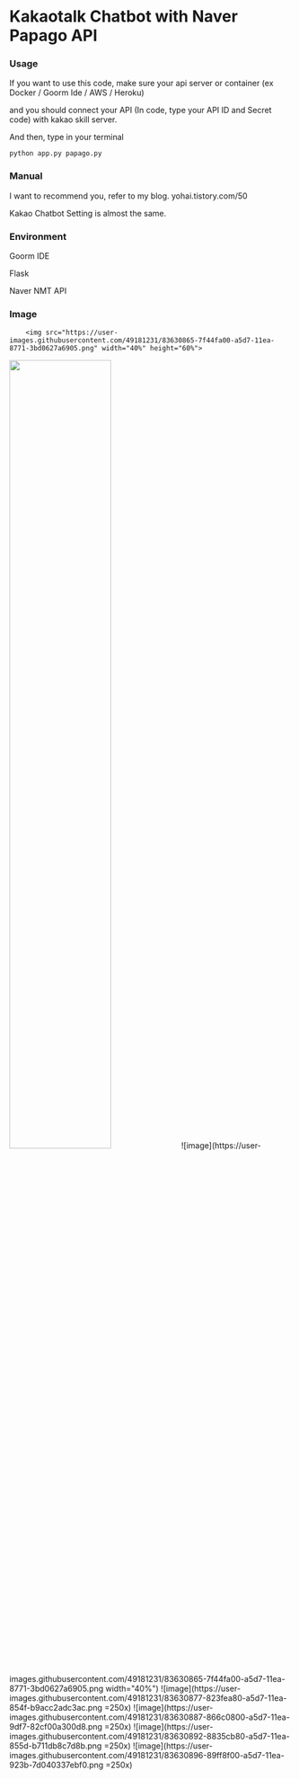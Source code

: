 # Kakaotalk Chatbot with Naver Papago API


### Usage
If you want to use this code, make sure your api server or container (ex Docker / Goorm Ide / AWS / Heroku)

and you should connect your API (In code, type your API ID and Secret code) with kakao skill server.

And then, type in your terminal
```
python app.py papago.py
```

### Manual

I want to recommend you, refer to my blog.
yohai.tistory.com/50

Kakao Chatbot Setting is almost the same.

### Environment

Goorm IDE

Flask

Naver NMT API

### Image
        <img src="https://user-images.githubusercontent.com/49181231/83630865-7f44fa00-a5d7-11ea-8771-3bd0627a6905.png" width="40%" height="60%"> 
<img src="https://user-images.githubusercontent.com/49181231/83630877-823fea80-a5d7-11ea-854f-b9acc2adc3ac.png" width="60%" height="60%"> 
![image](https://user-images.githubusercontent.com/49181231/83630865-7f44fa00-a5d7-11ea-8771-3bd0627a6905.png width="40%")
![image](https://user-images.githubusercontent.com/49181231/83630877-823fea80-a5d7-11ea-854f-b9acc2adc3ac.png =250x)
![image](https://user-images.githubusercontent.com/49181231/83630887-866c0800-a5d7-11ea-9df7-82cf00a300d8.png =250x)
![image](https://user-images.githubusercontent.com/49181231/83630892-8835cb80-a5d7-11ea-855d-b711db8c7d8b.png =250x)
![image](https://user-images.githubusercontent.com/49181231/83630896-89ff8f00-a5d7-11ea-923b-7d040337ebf0.png =250x)
